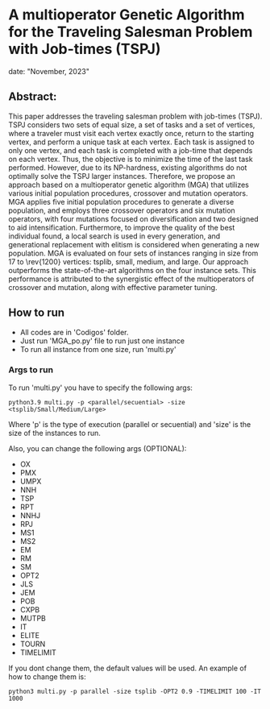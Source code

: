# A multioperator Genetic Algorithm for the Traveling Salesman Problem with Job-times (TSPJ)
date: "November, 2023"

## Abstract:

This paper addresses the traveling salesman problem with job-times (TSPJ). TSPJ considers two sets of equal size, a set of tasks and a set of vertices, where a traveler must visit each vertex exactly once, return to the starting vertex, and perform a unique task at each vertex. Each task is assigned to only one vertex, and each task is completed with a job-time that depends on each vertex. Thus, the objective is to minimize the time of the last task performed. However, due to its NP-hardness, existing algorithms do not optimally solve the TSPJ larger instances. Therefore, we propose an approach based on a multioperator genetic algorithm (MGA) that utilizes various initial population procedures, crossover and mutation operators. MGA applies five initial population procedures to generate a diverse population, and employs three crossover operators and six mutation operators, with four mutations focused on diversification and two designed to aid intensification. Furthermore, to improve the quality of the best individual found, a local search is used in every generation, and generational replacement with elitism is considered when generating a new population. MGA is evaluated on four sets of instances ranging in size from 17 to \rev{1200} vertices: tsplib, small, medium, and large. Our approach outperforms the state-of-the-art algorithms on the four instance sets. This performance is attributed to the synergistic effect of the multioperators of crossover and mutation, along with effective parameter tuning.


## How to run
* All codes are in 'Codigos' folder.
* Just run 'MGA_po.py' file to run just one instance
* To run all instance from one size, run 'multi.py'

### Args to run
To run 'multi.py' you have to specify the following args:

```python3.9 multi.py -p <parallel/secuential> -size <tsplib/Small/Medium/Large>```

Where 'p' is the type of execution (parallel or secuential) and 'size' is the size of the instances to run.

Also, you can change the following args (OPTIONAL):
- OX
- PMX
- UMPX
- NNH
- TSP
- RPT
- NNHJ
- RPJ
- MS1
- MS2
- EM
- RM
- SM
- OPT2
- JLS
- JEM
- POB
- CXPB
- MUTPB
- IT
- ELITE
- TOURN
- TIMELIMIT

If you dont change them, the default values will be used.
An example of how to change them is:
```
python3 multi.py -p parallel -size tsplib -OPT2 0.9 -TIMELIMIT 100 -IT 1000
```
